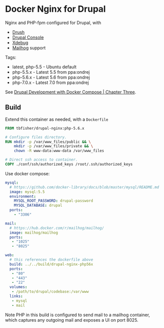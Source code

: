# Docker Nginx for Drupal

Nginx and PHP-fpm configured for Drupal, with

-   [Drush](https://github.com/drush-ops/drush)
-   [Drupal Console](https://drupalconsole.com/)
-   [Xdebug](https://xdebug.org/)
-   [Mailhog](https://github.com/mailhog/MailHog) support

Tags:

-   latest, php-5.5 - Ubuntu default
-   php-5.5.x       - Latest 5.5 from ppa:ondrej
-   php-5.6.x       - Latest 5.6 from ppa:ondrej
-   php-7.0.x       - Latest 7.0 from ppa:ondrej

See [Drupal Development with Docker Compose | Chapter Three](https://www.chapterthree.com/blog/drupal-development-docker-compose).

## Build

Extend this container as needed, with a `Dockerfile`

```dockerfile
FROM tbfisher/drupal-nginx:php-5.6.x

# Configure files directory.
RUN mkdir -p /var/www_files/public && \
    mkdir -p /var/www_files/private && \
    chown -R www-data:www-data /var/www_files

# Direct ssh access to container.
COPY ./conf/ssh/authorized_keys /root/.ssh/authorized_keys
```

Use docker compose:

```yaml
mysql:
  # https://github.com/docker-library/docs/blob/master/mysql/README.md
  image: mysql:5.5
  environment:
    MYSQL_ROOT_PASSWORD: drupal-password
    MYSQL_DATABASE: drupal
  ports:
    - "3306"

mail:
  # https://hub.docker.com/r/mailhog/mailhog/
  image: mailhog/mailhog
  ports:
   - "1025"
   - "8025"

web:
  # this references the dockerfile above
  build: ../../build/drupal-nginx-php56x
  ports:
   - "80"
   - "443"
   - "22"
  volumes:
   - /path/to/drupal/codebase:/var/www
  links:
   - mysql
   - mail
```

Note PHP in this build is configured to send mail to a mailhog container, which captures any outgoing mail and exposes a UI on port 8025.
